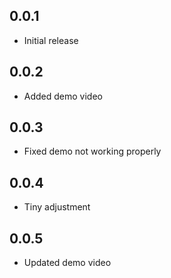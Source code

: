 ## 0.0.1

* Initial release

## 0.0.2

* Added demo video

## 0.0.3 

* Fixed demo not working properly

## 0.0.4

* Tiny adjustment

## 0.0.5

* Updated demo video

